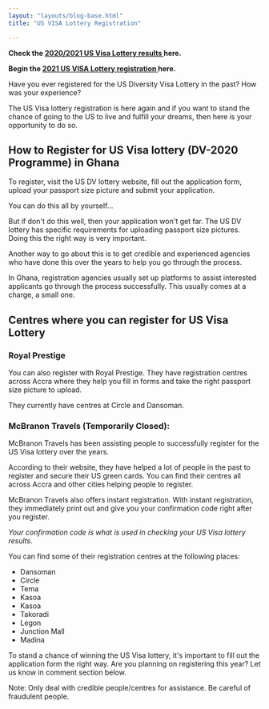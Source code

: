 ```yaml
---
layout: "layouts/blog-base.html"
title: "US VISA Lottery Registration"

---
```


  <p><strong>Check the <a href="https://dvprogram.state.gov//" target="_blank"> 2020/2021 US Visa Lottery results </a> here.</strong></p>
      <p><strong>Begin the <a href="https://dvprogram.state.gov/" rel="noopener" target="_blank"> 2021 US VISA Lottery registration </a> here.</strong></p>
    <p>Have you ever registered for the US Diversity Visa Lottery in the past? How was your experience?</p>
      <p>The US Visa lottery registration is here again and if you want to stand the chance of
        going to the US to live and fulfill your dreams, then here is your opportunity to do so.</p>
      <h2>How to Register for US Visa lottery (DV-2020 Programme) in Ghana</h2>
      <p>To register, visit the US DV lottery website, fill out the application form, upload your passport
        size picture and submit your application.</p>
      <p>You can do this all by yourself...</p>
      <p>But if don't do this well, then your application won't get far. The US DV lottery has
       specific requirements for uploading passport size pictures. Doing this the right way is very important.<p>
      <p>Another way to go about this is to get credible and experienced agencies who have done this over
        the years to help you go through the process.</p> 
      <p>In Ghana, registration agencies usually set up platforms
        to assist interested applicants go through the process successfully. This usually comes at a charge, a small one.</p>
      <h2>Centres where you can register for US Visa Lottery</h2>
      <h3>Royal Prestige</h3>
      <p>You can also register with Royal Prestige. They have registration centres across Accra 
       where they help you fill in forms and take the right passport size picture to upload.</p>
      <p>They currently have centres at Circle and Dansoman.</p>

   <h3>McBranon Travels (Temporarily Closed):</h3>
      <p>McBranon Travels has been assisting people to successfully register for the US Visa
        lottery over the years.</p>
      <p>According to their website, they have helped a lot of people in the past
        to register and secure their US green cards. You can find their centres all across Accra
        and other cities helping people to register.</p>
      <p>McBranon Travels also offers instant registration. With instant registration, they immediately print out and give you your 
        confirmation code right after you register.</p> 
      <p><em>Your confirmation code is what is used in checking your US Visa lottery results</em>.</p>  
      
  <p>You can find some of their registration centres at the following places:</p>
      <ul>
       <li>Dansoman</li>
       <li>Circle</li>
       <li>Tema</li>
       <li>Kasoa</li>
       <li>Kasoa</li>
       <li>Takoradi</li>
       <li>Legon</li>
       <li>Junction Mall</li>
       <li>Madina</li>
      </ul>
    
  <p>To stand a chance of winning the US Visa lottery, it's important to fill out 
        the application form the right way. Are you planning on registering this year? Let us know in comment section below.</p>    
      <p>Note: Only deal with credible people/centres for assistance. Be careful of fraudulent people.</p>
      
